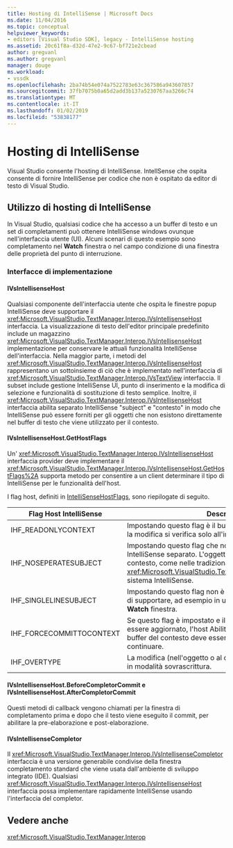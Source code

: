 ```yaml
---
title: Hosting di IntelliSense | Microsoft Docs
ms.date: 11/04/2016
ms.topic: conceptual
helpviewer_keywords:
- editors [Visual Studio SDK], legacy - IntelliSense hosting
ms.assetid: 20c61f8a-d32d-47e2-9c67-bf721e2cbead
author: gregvanl
ms.author: gregvanl
manager: douge
ms.workload:
- vssdk
ms.openlocfilehash: 2ba74b54e074a7522783e63c367586a943607857
ms.sourcegitcommit: 37fb7075b0a65d2add3b137a5230767aa3266c74
ms.translationtype: MT
ms.contentlocale: it-IT
ms.lasthandoff: 01/02/2019
ms.locfileid: "53838177"
---
```

# <a name="intellisense-hosting"></a>Hosting di IntelliSense
Visual Studio consente l'hosting di IntelliSense. IntellSense che ospita consente di fornire IntelliSense per codice che non è ospitato da editor di testo di Visual Studio.  
  
## <a name="intellisense-hosting-usage"></a>Utilizzo di hosting di IntelliSense  
 In Visual Studio, qualsiasi codice che ha accesso a un buffer di testo e un set di completamenti può ottenere IntelliSense windows ovunque nell'interfaccia utente (UI). Alcuni scenari di questo esempio sono completamento nel **Watch** finestra o nel campo condizione di una finestra delle proprietà del punto di interruzione.  
  
### <a name="implementation-interfaces"></a>Interfacce di implementazione  
  
#### <a name="ivsintellisensehost"></a>IVsIntellisenseHost  
 Qualsiasi componente dell'interfaccia utente che ospita le finestre popup IntelliSense deve supportare il <xref:Microsoft.VisualStudio.TextManager.Interop.IVsIntellisenseHost> interfaccia. La visualizzazione di testo dell'editor principale predefinito include un magazzino <xref:Microsoft.VisualStudio.TextManager.Interop.IVsIntellisenseHost> implementazione per conservare le attuali funzionalità IntelliSense dell'interfaccia. Nella maggior parte, i metodi del <xref:Microsoft.VisualStudio.TextManager.Interop.IVsIntellisenseHost> rappresentano un sottoinsieme di ciò che è implementato nell'interfaccia di <xref:Microsoft.VisualStudio.TextManager.Interop.IVsTextView> interfaccia. Il subset include gestione IntelliSense UI, punto di inserimento e la modifica di selezione e funzionalità di sostituzione di testo semplice. Inoltre, il <xref:Microsoft.VisualStudio.TextManager.Interop.IVsIntellisenseHost> interfaccia abilita separato IntelliSense "subject" e "contesto" in modo che IntelliSense può essere forniti per gli oggetti che non esistono direttamente nel buffer di testo che viene utilizzato per il contesto.  
  
#### <a name="ivsintellisensehostgethostflags"></a>IVsIntellisenseHost.GetHostFlags  
 Un' <xref:Microsoft.VisualStudio.TextManager.Interop.IVsIntellisenseHost> interfaccia provider deve implementare il <xref:Microsoft.VisualStudio.TextManager.Interop.IVsIntellisenseHost.GetHostFlags%2A> supporta metodo per consentire a un client determinare il tipo di IntelliSense per le funzionalità dell'host.  
  
 I flag host, definiti in [IntelliSenseHostFlags](../extensibility/intellisensehostflags.md), sono riepilogate di seguito.  
  
|Flag Host IntelliSense|Descrizione|  
|----------------------------|-----------------|  
|IHF_READONLYCONTEXT|Impostando questo flag è il buffer del contesto sola lettura e la modifica si verifica solo all'interno del testo dell'oggetto.|  
|IHF_NOSEPERATESUBJECT|Impostando questo flag che non vi è nessun oggetto IntelliSense separato. L'oggetto esiste nel buffer del contesto, come nelle tradizionali <xref:Microsoft.VisualStudio.TextManager.Interop.IVsTextView> sistema IntelliSense.|  
|IHF_SINGLELINESUBJECT|Impostando questo flag non è soggetto a più righe in grado di supportare, ad esempio in una modifica a riga singola nel **Watch** finestra.|  
|IHF_FORCECOMMITTOCONTEXT|Se questo flag è impostato e il buffer del contesto deve essere aggiornato, l'host Abilita i flag di sola lettura nel buffer del contesto deve essere ignorata e le modifiche per continuare.|  
|IHF_OVERTYPE|La modifica (nell'oggetto o al contesto) deve essere eseguita in modalità sovrascrittura.|  
  
#### <a name="ivsintellisensehostbeforecompletorcommit-and-ivsintellisensehostaftercompletorcommit"></a>IVsIntellisenseHost.BeforeCompletorCommit e IVsIntellisenseHost.AfterCompletorCommit  
 Questi metodi di callback vengono chiamati per la finestra di completamento prima e dopo che il testo viene eseguito il commit, per abilitare la pre-elaborazione e post-elaborazione.  
  
#### <a name="ivsintellisensecompletor"></a>IVsIntellisenseCompletor  
 Il <xref:Microsoft.VisualStudio.TextManager.Interop.IVsIntellisenseCompletor> interfaccia è una versione generabile condivise della finestra completamento standard che viene usata dall'ambiente di sviluppo integrato (IDE). Qualsiasi <xref:Microsoft.VisualStudio.TextManager.Interop.IVsIntellisenseHost> interfaccia possa implementare rapidamente IntelliSense usando l'interfaccia del completor.  
  
## <a name="see-also"></a>Vedere anche  
 <xref:Microsoft.VisualStudio.TextManager.Interop>